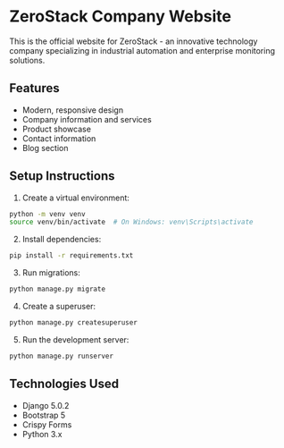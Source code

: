 # ZeroStack Company Website

This is the official website for ZeroStack - an innovative technology company specializing in industrial automation and enterprise monitoring solutions.

## Features

- Modern, responsive design
- Company information and services
- Product showcase
- Contact information
- Blog section

## Setup Instructions

1. Create a virtual environment:
```bash
python -m venv venv
source venv/bin/activate  # On Windows: venv\Scripts\activate
```

2. Install dependencies:
```bash
pip install -r requirements.txt
```

3. Run migrations:
```bash
python manage.py migrate
```

4. Create a superuser:
```bash
python manage.py createsuperuser
```

5. Run the development server:
```bash
python manage.py runserver
```

## Technologies Used

- Django 5.0.2
- Bootstrap 5
- Crispy Forms
- Python 3.x 